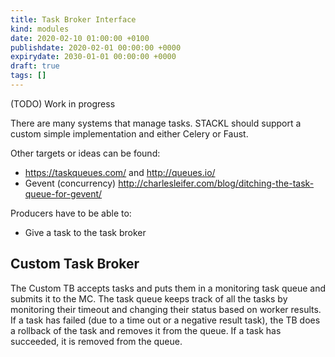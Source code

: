 ```yaml
---
title: Task Broker Interface
kind: modules
date: 2020-02-10 01:00:00 +0100
publishdate: 2020-02-01 00:00:00 +0000
expirydate: 2030-01-01 00:00:00 +0000
draft: true
tags: []
---
```



(TODO) Work in progress

There are many systems that manage tasks.
STACKL should support a custom simple implementation and either Celery or Faust.

Other targets or ideas can be found:

* <https://taskqueues.com/> and <http://queues.io/>
* Gevent (concurrency) <http://charlesleifer.com/blog/ditching-the-task-queue-for-gevent/>

Producers have to be able to:

* Give a task to the task broker

## Custom Task Broker

The Custom TB accepts tasks and puts them in a monitoring task queue and submits it to the MC.
The task queue keeps track of all the tasks by monitoring their timeout and changing their status based on worker results. If a task has failed (due to a time out or a negative result task), the TB does a rollback of the task and removes it from the queue. If a task has succeeded, it is removed from the queue.
